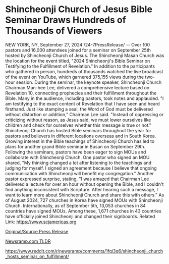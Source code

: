 # Shincheonji Church of Jesus Bible Seminar Draws Hundreds of Thousands of Viewers

NEW YORK, NY, September 27, 2024 /24-7PressRelease/ -- Over 100 pastors and 16,000 attendees joined for a seminar on September 25th hosted by Shincheonji Church of Jesus. The Shincheonji Masan Church was the location for the event titled, "2024 Shincheonji's Bible Seminar on Testifying to the Fulfillment of Revelation."   In addition to the participants who gathered in person, hundreds of thousands watched the live broadcast of the event on YouTube, which garnered 375,155 views during the two-hour session. During the seminar, the keynote speaker, Shincheonji Church Chairman Man-hee Lee, delivered a comprehensive lecture based on Revelation 10, connecting prophecies and their fulfillment throughout the Bible. Many in the audience, including pastors, took notes and applauded.  "I am testifying to the exact content of Revelation that I have seen and heard firsthand. Just like stamping a seal, the Word of God must be delivered without distortion or addition," Chairman Lee said. "Instead of oppressing or criticizing without reason, as Jesus said, we must lower ourselves like children and check for ourselves whether this message is true or not."  Shincheonji Church has hosted Bible seminars throughout the year for pastors and believers in different locations overseas and in South Korea. Growing interest in the Bible teachings of Shincheonji Church has led to plans for another grand Bible seminar in Busan on September 29th.  Following the seminars, pastors have been eager to sign MOUs and collaborate with Shincheonji Church. One pastor who signed an MOU shared, "My thinking changed a lot after listening to the teachings and judging for myself. I signed an agreement because I believe that ongoing communication with Shincheonji will benefit my congregation."  Another pastor expressed surprise, stating, "I was amazed that Chairman Lee delivered a lecture for over an hour without opening the Bible, and I couldn't find anything inconsistent with Scripture. After hearing such a message, I want to learn more about Shincheonji Church and share this with others."  As of August 2024, 727 churches in Korea have signed MOUs with Shincheonji Church. Internationally, as of September 5th, 13,053 churches in 84 countries have signed MOUs. Among these, 1,671 churches in 43 countries have officially joined Shincheonji and changed their signboards.  Related Link: https://www.scjamericas.org 

[Original/Source Press Release](https://www.24-7pressrelease.com/press-release/514754/shincheonji-church-of-jesus-bible-seminar-draws-hundreds-of-thousands-of-viewers)
                    

[Newsramp.com TLDR](None) 

https://www.reddit.com/r/newsramp/comments/1fqi3q6/shincheonji_church_hosts_seminar_on_fulfillment/